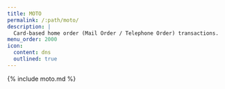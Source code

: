 ```yaml
---
title: MOTO
permalink: /:path/moto/
description: |
  Card-based home order (Mail Order / Telephone Order) transactions.
menu_order: 2000
icon:
  content: dns
  outlined: true
---
```


{% include moto.md %}
